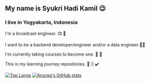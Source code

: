 ## My name is Syukri Hadi Kamil 😉
### I live in Yogyakarta, Indonesia

I'm a broadcast engineer. 📺 📡

I want to be a backend developer/engineer and/or a data engineer.👨‍💻

I'm currently taking courses to become one. 📖 💪

This is my learning journey repositories. 💾 🗄️ ✔️


[![Top Langs](https://github-readme-stats.vercel.app/api/top-langs/?username=hadi-learn&show_icons=true&theme=tokyonight)](https://github.com/anuraghazra/github-readme-stats)
[![Anurag's GitHub stats](https://github-readme-stats.vercel.app/api?username=hadi-learn&show_icons=true&theme=radical)](https://github.com/anuraghazra/github-readme-stats)



<!--
**hadi-learn/hadi-learn** is a ✨ _special_ ✨ repository because its `README.md` (this file) appears on your GitHub profile.

Here are some ideas to get you started:

- 🔭 I’m currently working on ...
- 🌱 I’m currently learning ...
- 👯 I’m looking to collaborate on ...
- 🤔 I’m looking for help with ...
- 💬 Ask me about ...
- 📫 How to reach me: ...
- 😄 Pronouns: ...
- ⚡ Fun fact: ...
-->
